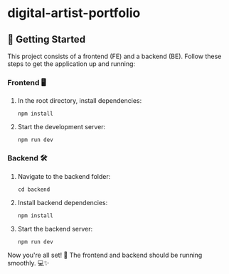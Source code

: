 # digital-artist-portfolio

## 🚀 Getting Started

This project consists of a frontend (FE) and a backend (BE). Follow these steps to get the application up and running:

### Frontend 🖥️

1. In the root directory, install dependencies:

   ```
   npm install
   ```

2. Start the development server:
   ```
   npm run dev
   ```

### Backend 🛠️

1. Navigate to the backend folder:

   ```
   cd backend
   ```

2. Install backend dependencies:

   ```
   npm install
   ```

3. Start the backend server:
   ```
   npm run dev
   ```

Now you're all set! 🎉 The frontend and backend should be running smoothly. 💻✨
